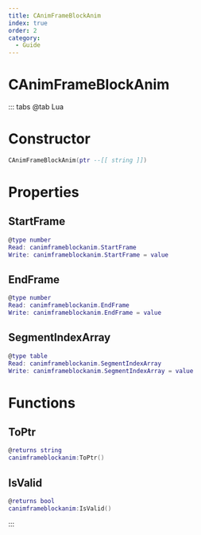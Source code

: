 ```yaml
---
title: CAnimFrameBlockAnim
index: true
order: 2
category:
  - Guide
---
```


# CAnimFrameBlockAnim

::: tabs
@tab Lua
# Constructor
```lua
CAnimFrameBlockAnim(ptr --[[ string ]])
```
# Properties
## StartFrame 
```lua
@type number
Read: canimframeblockanim.StartFrame
Write: canimframeblockanim.StartFrame = value
```
## EndFrame 
```lua
@type number
Read: canimframeblockanim.EndFrame
Write: canimframeblockanim.EndFrame = value
```
## SegmentIndexArray 
```lua
@type table
Read: canimframeblockanim.SegmentIndexArray
Write: canimframeblockanim.SegmentIndexArray = value
```
# Functions
## ToPtr
```lua
@returns string
canimframeblockanim:ToPtr()
```
## IsValid
```lua
@returns bool
canimframeblockanim:IsValid()
```

:::